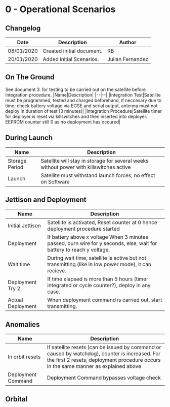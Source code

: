 # 0 - Operational Scenarios

## Changelog

|Date|Description|Author|
|--|--|--|
|08/01/2020|Created initial document.|RB|
|20/01/2020|Added initial Scenarios.|Julian Fernandez|

## On The Ground

See document 3. for testing to be carried out on the satellite before integration procedure.
|Name|Description|
|--|--|
|Integration Test|Satellite must be programmed, tested and charged beforehand, if neccesary due to time; check battery voltage via EGSE and serial output, antenna must not deploy in duration of test (3 minutes)|
|Integration Procedure|Satellite timer for deployer is reset via killswitches and then inserted into deployer. EEPROM counter still 0 as no deployment has occured|

## During Launch
|Name|Description|
|--|--|
|Storage Period|Satellite will stay in storage for several weeks without power with killswitches active|
|Launch|Satellite must withstand launch forces, no effect on Software|
## Jettison and Deployment
|Name|Description|
|--|--|
|Initial Jettison|Satellite is activated, Reset counter at 0 hence deployment procedure started|
|Deployment|If battery above x voltage When 3 minutes passed, burn wire for y seconds, else, wait for battery to reach y voltage.
|Wait time|During wait time, satellite is active but not transmitting (like in low power mode), it can recieve.
|Deployment Try 2|If time elapsed is more than 5 hours (timer integrated or cycle counter?), deploy in any case.
|Actual Deployment|When deployment command is carried out, start transmitting.


## Anomalies 
|Name|Description|
|--|--|
|In orbit resets|If satellite resets (can be issued by command or caused by watchdog), counter is increased. For the first 2 resets, deployment procedure occurs in the same manner as explained above|
|Deployment Command|Deployment Command bypasses voltage check|

## Orbital

